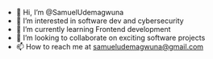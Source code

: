 - 👋 Hi, I’m @SamuelUdemagwuna
- 👀 I’m interested in software dev and cybersecurity
- 🌱 I’m currently learning Frontend development 
- 💞️ I’m looking to collaborate on exciting software projects
- 📫 How to reach me at samueludemagwuna@gmail.com

<!---
SamuelUdemagwuna/SamuelUdemagwuna is a ✨ special ✨ repository because its `README.md` (this file) appears on your GitHub profile.
You can click the Preview link to take a look at your changes.
--->
